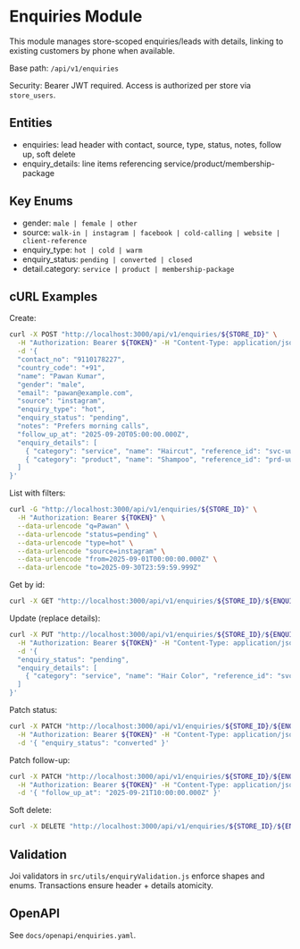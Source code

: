 # Enquiries Module

This module manages store-scoped enquiries/leads with details, linking to existing customers by phone when available.

Base path: `/api/v1/enquiries`

Security: Bearer JWT required. Access is authorized per store via `store_users`.

## Entities
- enquiries: lead header with contact, source, type, status, notes, follow up, soft delete
- enquiry_details: line items referencing service/product/membership-package

## Key Enums
- gender: `male | female | other`
- source: `walk-in | instagram | facebook | cold-calling | website | client-reference`
- enquiry_type: `hot | cold | warm`
- enquiry_status: `pending | converted | closed`
- detail.category: `service | product | membership-package`

## cURL Examples

Create:
```bash
curl -X POST "http://localhost:3000/api/v1/enquiries/${STORE_ID}" \
  -H "Authorization: Bearer ${TOKEN}" -H "Content-Type: application/json" \
  -d '{
  "contact_no": "9110178227",
  "country_code": "+91",
  "name": "Pawan Kumar",
  "gender": "male",
  "email": "pawan@example.com",
  "source": "instagram",
  "enquiry_type": "hot",
  "enquiry_status": "pending",
  "notes": "Prefers morning calls",
  "follow_up_at": "2025-09-20T05:00:00.000Z",
  "enquiry_details": [
    { "category": "service", "name": "Haircut", "reference_id": "svc-uuid-1" },
    { "category": "product", "name": "Shampoo", "reference_id": "prd-uuid-2" }
  ]
}'
```

List with filters:
```bash
curl -G "http://localhost:3000/api/v1/enquiries/${STORE_ID}" \
  -H "Authorization: Bearer ${TOKEN}" \
  --data-urlencode "q=Pawan" \
  --data-urlencode "status=pending" \
  --data-urlencode "type=hot" \
  --data-urlencode "source=instagram" \
  --data-urlencode "from=2025-09-01T00:00:00.000Z" \
  --data-urlencode "to=2025-09-30T23:59:59.999Z"
```

Get by id:
```bash
curl -X GET "http://localhost:3000/api/v1/enquiries/${STORE_ID}/${ENQUIRY_ID}" -H "Authorization: Bearer ${TOKEN}"
```

Update (replace details):
```bash
curl -X PUT "http://localhost:3000/api/v1/enquiries/${STORE_ID}/${ENQUIRY_ID}" \
  -H "Authorization: Bearer ${TOKEN}" -H "Content-Type: application/json" \
  -d '{
  "enquiry_status": "pending",
  "enquiry_details": [
    { "category": "service", "name": "Hair Color", "reference_id": "svc-uuid-9" }
  ]
}'
```

Patch status:
```bash
curl -X PATCH "http://localhost:3000/api/v1/enquiries/${STORE_ID}/${ENQUIRY_ID}/status" \
  -H "Authorization: Bearer ${TOKEN}" -H "Content-Type: application/json" \
  -d '{ "enquiry_status": "converted" }'
```

Patch follow-up:
```bash
curl -X PATCH "http://localhost:3000/api/v1/enquiries/${STORE_ID}/${ENQUIRY_ID}/follow-up" \
  -H "Authorization: Bearer ${TOKEN}" -H "Content-Type: application/json" \
  -d '{ "follow_up_at": "2025-09-21T10:00:00.000Z" }'
```

Soft delete:
```bash
curl -X DELETE "http://localhost:3000/api/v1/enquiries/${STORE_ID}/${ENQUIRY_ID}" -H "Authorization: Bearer ${TOKEN}"
```

## Validation
Joi validators in `src/utils/enquiryValidation.js` enforce shapes and enums. Transactions ensure header + details atomicity.

## OpenAPI
See `docs/openapi/enquiries.yaml`.
